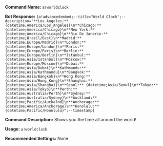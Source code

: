 **Command Name:**
`a!worldclock`

**Bot Response:**
`{a!advancedembed;--title="World Clock";--description="**Los Angeles:** {datetime;America/Los_Angeles}\n**Chicago:** {datetime;America/Chicago}\n**New York:** {datetime;America/Chicago}\n**Rio De Janerio:** {datetime;Brazil/East}\n**Madrid:** {datetime;Europe/Madrid}\n**London:** {datetime;Europe/London}\n**Paris:** {datetime;Europe/Paris}\n**Berlin:** {datetime;Europe/Berlin}\n**Istanbul:** {datetime;Asia/Istanbul}\n**Moscow:** {datetime;Europe/Moscow}\n**Dubai:** {datetime;Asia/Dubai}\n**Kathmandu:** {datetime;Asia/Kathmandu}\n**Bangkok:** {datetime;Asia/Bangkok}\n**Hong Kong:** {datetime;Asia/Hong_Kong}\n**Shanghai:** {datetime;Asia/Shanghai}\n**Seoul:** {datetime;Asia/Seoul}\n**Tokyo:** {datetime;Asia/Tokyo}\n**Perth:** {datetime;Australia/Perth}\n**Sydney:** {datetime;Australia/Sydney}\n**Auckland:** {datetime;Pacific/Auckalnd}\n**Anchorage:** {datetime;America/Anchorage}\n**Honolulu:** {datetime;Pacific/Honolulu}";--timestamp}`

**Command Description:**
Shows you the time all around the world!

**Usage:**
`a!worldclock`

**Recommended Settings:**
None
